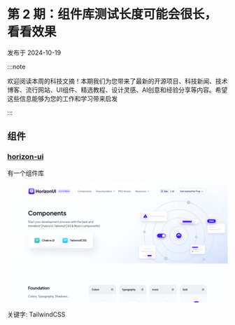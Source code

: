 # 第 2 期：组件库测试长度可能会很长，看看效果

发布于 2024-10-19

:::note

欢迎阅读本周的科技文摘！本期我们为您带来了最新的开源项目、科技新闻、技术博客、流行网站、UI组件、精选教程、设计灵感、AI创意和经验分享等内容。希望这些信息能够为您的工作和学习带来启发

:::

## 组件

### [horizon-ui](https://horizon-ui.com/boilerplate-shadcn/)

有一个组件库

![Image](../static/assets/images/10bc9a21-2248-807c-8676-ee3f33dfa663.png)

关键字: TailwindCSS

